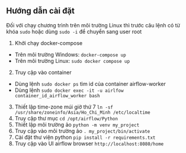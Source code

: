 ## Hướng dẫn cài đặt
Đối với chạy chương trình trên môi trường Linux thì trước câu lệnh có từ khóa `sudo` hoặc dùng `sudo -i` để chuyển sang user root
1. Khởi chạy docker-compose
- Trên môi trường Windows: `docker-compose up`
- Trên môi trường Linux: `sudo docker compose up`
2. Truy cập vào container 
- Dùng lệnh `sudo docker ps` tìm id của container airflow-worker
- Dùng lệnh `sudo docker exec -it -u airlfow container_id_airflow_worker bash`
3. Thiết lập time-zone múi giờ thứ 7 `ln -sf /usr/share/zoneinfo/Asia/Ho_Chi_Minh /etc/localtime`
4. Truy cập thư mục `cd /opt/airflow/Python`
5. Thiết lập môi trường ảo `python -m venv my_project`
6. Truy cập vào môi trường ảo `. my_project/bin/activate`
7. Cài đặt thư viện python `pip install -r requirements.txt`
8. Truy cập vào UI airflow browser `http://localhost:8080/home`
